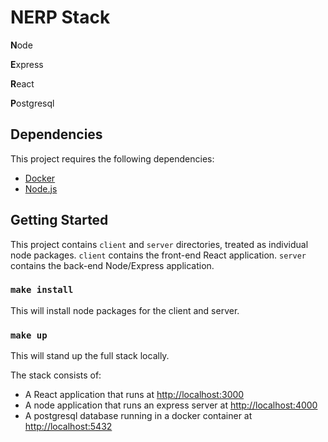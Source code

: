 # NERP Stack

**N**ode

**E**xpress

**R**eact

**P**ostgresql

## Dependencies

This project requires the following dependencies:
- [Docker](https://www.docker.com/products/docker-desktop)
- [Node.js](https://nodejs.org/en/)

## Getting Started

This project contains `client` and `server` directories, treated as individual node packages. 
`client` contains the front-end React application.
`server` contains the back-end Node/Express application.

### `make install`
This will install node packages for the client and server.

### `make up`
This will stand up the full stack locally.

The stack consists of:
- A React application that runs at [http://localhost:3000](http://localhost:3000)
- A node application that runs an express server at [http://localhost:4000](http://localhost:4000)
- A postgresql database running in a docker container at [http://localhost:5432](http://localhost:5432)
